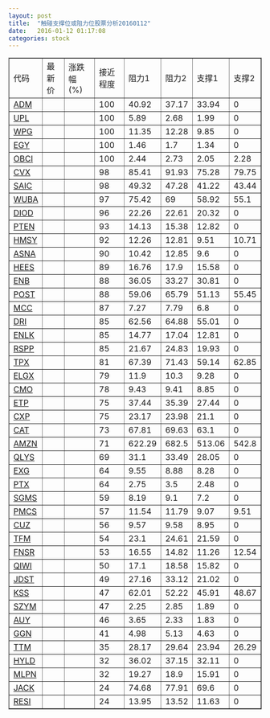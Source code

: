 ```yaml
---
layout: post
title:  "触碰支撑位或阻力位股票分析20160112"
date:   2016-01-12 01:17:08
categories: stock
---
```

<script type="text/javascript">
var stockList = []
stockList.push('gb_adm');
stockList.push('gb_upl');
stockList.push('gb_wpg');
stockList.push('gb_egy');
stockList.push('gb_obci');
stockList.push('gb_cvx');
stockList.push('gb_saic');
stockList.push('gb_wuba');
stockList.push('gb_diod');
stockList.push('gb_pten');
stockList.push('gb_hmsy');
stockList.push('gb_asna');
stockList.push('gb_hees');
stockList.push('gb_enb');
stockList.push('gb_post');
stockList.push('gb_mcc');
stockList.push('gb_dri');
stockList.push('gb_enlk');
stockList.push('gb_rspp');
stockList.push('gb_tpx');
stockList.push('gb_elgx');
stockList.push('gb_cmo');
stockList.push('gb_etp');
stockList.push('gb_cxp');
stockList.push('gb_cat');
stockList.push('gb_amzn');
stockList.push('gb_qlys');
stockList.push('gb_exg');
stockList.push('gb_ptx');
stockList.push('gb_sgms');
stockList.push('gb_pmcs');
stockList.push('gb_cuz');
stockList.push('gb_tfm');
stockList.push('gb_fnsr');
stockList.push('gb_qiwi');
stockList.push('gb_jdst');
stockList.push('gb_kss');
stockList.push('gb_szym');
stockList.push('gb_auy');
stockList.push('gb_ggn');
stockList.push('gb_ttm');
stockList.push('gb_hyld');
stockList.push('gb_mlpn');
stockList.push('gb_jack');
stockList.push('gb_resi');
</script>
<table border="1">
 <tr>
 <td>代码</td>
 <td>最新价</td>
 <td>涨跌幅(%)</td>
 <td>接近程度</td>
 <td>阻力1</td>
 <td>阻力2</td>
 <td>支撑1</td>
 <td>支撑2</td>
</tr>
  <tr id="adm" class="green">
  <td><a href="http://stock.finance.sina.com.cn/usstock/quotes/ADM.html" target="_blank">ADM</a></td><td></td><td></td><td>100</td><td>40.92</td><td>37.17</td><td>33.94</td><td>0</td></tr>
  <tr id="upl" class="green">
  <td><a href="http://stock.finance.sina.com.cn/usstock/quotes/UPL.html" target="_blank">UPL</a></td><td></td><td></td><td>100</td><td>5.89</td><td>2.68</td><td>1.99</td><td>0</td></tr>
  <tr id="wpg" class="green">
  <td><a href="http://stock.finance.sina.com.cn/usstock/quotes/WPG.html" target="_blank">WPG</a></td><td></td><td></td><td>100</td><td>11.35</td><td>12.28</td><td>9.85</td><td>0</td></tr>
  <tr id="egy" class="green">
  <td><a href="http://stock.finance.sina.com.cn/usstock/quotes/EGY.html" target="_blank">EGY</a></td><td></td><td></td><td>100</td><td>1.46</td><td>1.7</td><td>1.34</td><td>0</td></tr>
  <tr id="obci" class="green">
  <td><a href="http://stock.finance.sina.com.cn/usstock/quotes/OBCI.html" target="_blank">OBCI</a></td><td></td><td></td><td>100</td><td>2.44</td><td>2.73</td><td>2.05</td><td>2.28</td></tr>
  <tr id="cvx" class="green">
  <td><a href="http://stock.finance.sina.com.cn/usstock/quotes/CVX.html" target="_blank">CVX</a></td><td></td><td></td><td>98</td><td>85.41</td><td>91.93</td><td>75.28</td><td>79.75</td></tr>
  <tr id="saic" class="green">
  <td><a href="http://stock.finance.sina.com.cn/usstock/quotes/SAIC.html" target="_blank">SAIC</a></td><td></td><td></td><td>98</td><td>49.32</td><td>47.28</td><td>41.22</td><td>43.44</td></tr>
  <tr id="wuba" class="green">
  <td><a href="http://stock.finance.sina.com.cn/usstock/quotes/WUBA.html" target="_blank">WUBA</a></td><td></td><td></td><td>97</td><td>75.42</td><td>69</td><td>58.92</td><td>55.1</td></tr>
  <tr id="diod" class="green">
  <td><a href="http://stock.finance.sina.com.cn/usstock/quotes/DIOD.html" target="_blank">DIOD</a></td><td></td><td></td><td>96</td><td>22.26</td><td>22.61</td><td>20.32</td><td>0</td></tr>
  <tr id="pten" class="green">
  <td><a href="http://stock.finance.sina.com.cn/usstock/quotes/PTEN.html" target="_blank">PTEN</a></td><td></td><td></td><td>93</td><td>14.13</td><td>15.38</td><td>12.82</td><td>0</td></tr>
  <tr id="hmsy" class="red">
  <td><a href="http://stock.finance.sina.com.cn/usstock/quotes/HMSY.html" target="_blank">HMSY</a></td><td></td><td></td><td>92</td><td>12.26</td><td>12.81</td><td>9.51</td><td>10.71</td></tr>
  <tr id="asna" class="green">
  <td><a href="http://stock.finance.sina.com.cn/usstock/quotes/ASNA.html" target="_blank">ASNA</a></td><td></td><td></td><td>90</td><td>10.42</td><td>12.85</td><td>9.6</td><td>0</td></tr>
  <tr id="hees" class="red">
  <td><a href="http://stock.finance.sina.com.cn/usstock/quotes/HEES.html" target="_blank">HEES</a></td><td></td><td></td><td>89</td><td>16.76</td><td>17.9</td><td>15.58</td><td>0</td></tr>
  <tr id="enb" class="green">
  <td><a href="http://stock.finance.sina.com.cn/usstock/quotes/ENB.html" target="_blank">ENB</a></td><td></td><td></td><td>88</td><td>36.05</td><td>33.27</td><td>30.81</td><td>0</td></tr>
  <tr id="post" class="green">
  <td><a href="http://stock.finance.sina.com.cn/usstock/quotes/POST.html" target="_blank">POST</a></td><td></td><td></td><td>88</td><td>59.06</td><td>65.79</td><td>51.13</td><td>55.45</td></tr>
  <tr id="mcc" class="red">
  <td><a href="http://stock.finance.sina.com.cn/usstock/quotes/MCC.html" target="_blank">MCC</a></td><td></td><td></td><td>87</td><td>7.27</td><td>7.79</td><td>6.8</td><td>0</td></tr>
  <tr id="dri" class="red">
  <td><a href="http://stock.finance.sina.com.cn/usstock/quotes/DRI.html" target="_blank">DRI</a></td><td></td><td></td><td>85</td><td>62.56</td><td>64.88</td><td>55.01</td><td>0</td></tr>
  <tr id="enlk" class="green">
  <td><a href="http://stock.finance.sina.com.cn/usstock/quotes/ENLK.html" target="_blank">ENLK</a></td><td></td><td></td><td>85</td><td>14.77</td><td>17.04</td><td>12.81</td><td>0</td></tr>
  <tr id="rspp" class="green">
  <td><a href="http://stock.finance.sina.com.cn/usstock/quotes/RSPP.html" target="_blank">RSPP</a></td><td></td><td></td><td>85</td><td>21.67</td><td>24.83</td><td>19.93</td><td>0</td></tr>
  <tr id="tpx" class="green">
  <td><a href="http://stock.finance.sina.com.cn/usstock/quotes/TPX.html" target="_blank">TPX</a></td><td></td><td></td><td>81</td><td>67.39</td><td>71.43</td><td>59.14</td><td>62.85</td></tr>
  <tr id="elgx" class="green">
  <td><a href="http://stock.finance.sina.com.cn/usstock/quotes/ELGX.html" target="_blank">ELGX</a></td><td></td><td></td><td>79</td><td>11.9</td><td>10.3</td><td>9.28</td><td>0</td></tr>
  <tr id="cmo" class="green">
  <td><a href="http://stock.finance.sina.com.cn/usstock/quotes/CMO.html" target="_blank">CMO</a></td><td></td><td></td><td>78</td><td>9.43</td><td>9.41</td><td>8.85</td><td>0</td></tr>
  <tr id="etp" class="green">
  <td><a href="http://stock.finance.sina.com.cn/usstock/quotes/ETP.html" target="_blank">ETP</a></td><td></td><td></td><td>75</td><td>37.44</td><td>35.39</td><td>27.44</td><td>0</td></tr>
  <tr id="cxp" class="red">
  <td><a href="http://stock.finance.sina.com.cn/usstock/quotes/CXP.html" target="_blank">CXP</a></td><td></td><td></td><td>75</td><td>23.17</td><td>23.98</td><td>21.1</td><td>0</td></tr>
  <tr id="cat" class="green">
  <td><a href="http://stock.finance.sina.com.cn/usstock/quotes/CAT.html" target="_blank">CAT</a></td><td></td><td></td><td>73</td><td>67.81</td><td>69.63</td><td>63.1</td><td>0</td></tr>
  <tr id="amzn" class="red">
  <td><a href="http://stock.finance.sina.com.cn/usstock/quotes/AMZN.html" target="_blank">AMZN</a></td><td></td><td></td><td>71</td><td>622.29</td><td>682.5</td><td>513.06</td><td>542.8</td></tr>
  <tr id="qlys" class="green">
  <td><a href="http://stock.finance.sina.com.cn/usstock/quotes/QLYS.html" target="_blank">QLYS</a></td><td></td><td></td><td>69</td><td>31.1</td><td>33.49</td><td>28.05</td><td>0</td></tr>
  <tr id="exg" class="green">
  <td><a href="http://stock.finance.sina.com.cn/usstock/quotes/EXG.html" target="_blank">EXG</a></td><td></td><td></td><td>64</td><td>9.55</td><td>8.88</td><td>8.28</td><td>0</td></tr>
  <tr id="ptx" class="red">
  <td><a href="http://stock.finance.sina.com.cn/usstock/quotes/PTX.html" target="_blank">PTX</a></td><td></td><td></td><td>64</td><td>2.75</td><td>3.5</td><td>2.48</td><td>0</td></tr>
  <tr id="sgms" class="green">
  <td><a href="http://stock.finance.sina.com.cn/usstock/quotes/SGMS.html" target="_blank">SGMS</a></td><td></td><td></td><td>59</td><td>8.19</td><td>9.1</td><td>7.2</td><td>0</td></tr>
  <tr id="pmcs" class="green">
  <td><a href="http://stock.finance.sina.com.cn/usstock/quotes/PMCS.html" target="_blank">PMCS</a></td><td></td><td></td><td>57</td><td>11.54</td><td>11.79</td><td>9.07</td><td>9.51</td></tr>
  <tr id="cuz" class="green">
  <td><a href="http://stock.finance.sina.com.cn/usstock/quotes/CUZ.html" target="_blank">CUZ</a></td><td></td><td></td><td>56</td><td>9.57</td><td>9.58</td><td>8.95</td><td>0</td></tr>
  <tr id="tfm" class="green">
  <td><a href="http://stock.finance.sina.com.cn/usstock/quotes/TFM.html" target="_blank">TFM</a></td><td></td><td></td><td>54</td><td>23.1</td><td>24.61</td><td>21.59</td><td>0</td></tr>
  <tr id="fnsr" class="green">
  <td><a href="http://stock.finance.sina.com.cn/usstock/quotes/FNSR.html" target="_blank">FNSR</a></td><td></td><td></td><td>53</td><td>16.55</td><td>14.82</td><td>11.26</td><td>12.54</td></tr>
  <tr id="qiwi" class="green">
  <td><a href="http://stock.finance.sina.com.cn/usstock/quotes/QIWI.html" target="_blank">QIWI</a></td><td></td><td></td><td>50</td><td>17.1</td><td>18.58</td><td>15.82</td><td>0</td></tr>
  <tr id="jdst" class="red">
  <td><a href="http://stock.finance.sina.com.cn/usstock/quotes/JDST.html" target="_blank">JDST</a></td><td></td><td></td><td>49</td><td>27.16</td><td>33.12</td><td>21.02</td><td>0</td></tr>
  <tr id="kss" class="green">
  <td><a href="http://stock.finance.sina.com.cn/usstock/quotes/KSS.html" target="_blank">KSS</a></td><td></td><td></td><td>47</td><td>62.01</td><td>52.22</td><td>45.91</td><td>48.67</td></tr>
  <tr id="szym" class="green">
  <td><a href="http://stock.finance.sina.com.cn/usstock/quotes/SZYM.html" target="_blank">SZYM</a></td><td></td><td></td><td>47</td><td>2.25</td><td>2.85</td><td>1.89</td><td>0</td></tr>
  <tr id="auy" class="green">
  <td><a href="http://stock.finance.sina.com.cn/usstock/quotes/AUY.html" target="_blank">AUY</a></td><td></td><td></td><td>46</td><td>3.65</td><td>2.33</td><td>1.83</td><td>0</td></tr>
  <tr id="ggn" class="red">
  <td><a href="http://stock.finance.sina.com.cn/usstock/quotes/GGN.html" target="_blank">GGN</a></td><td></td><td></td><td>41</td><td>4.98</td><td>5.13</td><td>4.63</td><td>0</td></tr>
  <tr id="ttm" class="green">
  <td><a href="http://stock.finance.sina.com.cn/usstock/quotes/TTM.html" target="_blank">TTM</a></td><td></td><td></td><td>35</td><td>28.17</td><td>29.64</td><td>23.94</td><td>26.29</td></tr>
  <tr id="hyld" class="green">
  <td><a href="http://stock.finance.sina.com.cn/usstock/quotes/HYLD.html" target="_blank">HYLD</a></td><td></td><td></td><td>32</td><td>36.02</td><td>37.15</td><td>32.11</td><td>0</td></tr>
  <tr id="mlpn" class="green">
  <td><a href="http://stock.finance.sina.com.cn/usstock/quotes/MLPN.html" target="_blank">MLPN</a></td><td></td><td></td><td>32</td><td>19.27</td><td>18.9</td><td>15.91</td><td>0</td></tr>
  <tr id="jack" class="green">
  <td><a href="http://stock.finance.sina.com.cn/usstock/quotes/JACK.html" target="_blank">JACK</a></td><td></td><td></td><td>24</td><td>74.68</td><td>77.91</td><td>69.6</td><td>0</td></tr>
  <tr id="resi" class="green">
  <td><a href="http://stock.finance.sina.com.cn/usstock/quotes/RESI.html" target="_blank">RESI</a></td><td></td><td></td><td>24</td><td>13.95</td><td>13.52</td><td>11.63</td><td>0</td></tr>
</table>
